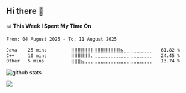 ## Hi there 👋



<!--
**xnocode/xnocode** is a ✨ _special_ ✨ repository because its `README.md` (this file) appears on your GitHub profile.

Here are some ideas to get you started:

- 🔭 I’m currently working on ...
- 🌱 I’m currently learning ...
- 👯 I’m looking to collaborate on ...
- 🤔 I’m looking for help with ...
- 💬 Ask me about ...
- 📫 How to reach me: ...
- 😄 Pronouns: ...
- ⚡ Fun fact: ...
-->


📊 **This Week I Spent My Time On** 
<!--START_SECTION:waka-->

```txt
From: 04 August 2025 - To: 11 August 2025

Java    25 mins         ⣿⣿⣿⣿⣿⣿⣿⣿⣿⣿⣿⣿⣿⣿⣿⣦⣀⣀⣀⣀⣀⣀⣀⣀⣀   61.82 %
C++     10 mins         ⣿⣿⣿⣿⣿⣿⣄⣀⣀⣀⣀⣀⣀⣀⣀⣀⣀⣀⣀⣀⣀⣀⣀⣀⣀   24.45 %
Other   5 mins          ⣿⣿⣿⣦⣀⣀⣀⣀⣀⣀⣀⣀⣀⣀⣀⣀⣀⣀⣀⣀⣀⣀⣀⣀⣀   13.74 %
```

<!--END_SECTION:waka-->

<picture decoding="async" loading="lazy">
  <source media="(prefers-color-scheme: light)" srcset="https://raw.githubusercontent.com/xnocode/xnocode/output/github-stats.png">
  <source media="(prefers-color-scheme: dark)" srcset="https://raw.githubusercontent.com/xnocode/xnocode/output/github-stats-dark.png">
  <img alt="github stats" src="https://pixel-profile.vercel.app/api/github-stats?username=xnocode&screen_effect=false&theme=fuji&hide=avatar&dithering=true">
</picture>

![](https://komarev.com/ghpvc/?username=xnocode&style=for-the-badge)

